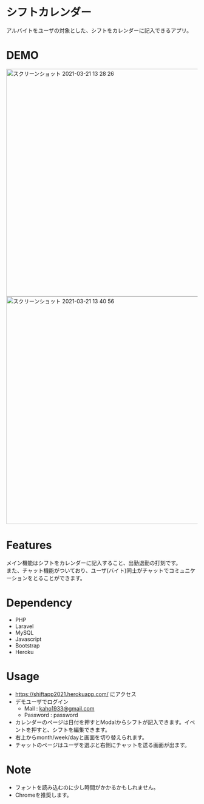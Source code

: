 
# シフトカレンダー
アルバイトをユーザの対象とした、シフトをカレンダーに記入できるアプリ。

# DEMO
<img width="600" alt="スクリーンショット 2021-03-21 13 28 26" src="https://user-images.githubusercontent.com/54792380/111894037-c1e2a080-8a4a-11eb-8409-a64227fc4c59.png"><img width="600" alt="スクリーンショット 2021-03-21 13 40 56" src="https://user-images.githubusercontent.com/54792380/111894078-2ef63600-8a4b-11eb-8305-57ec2ac4780d.png">

# Features
メイン機能はシフトをカレンダーに記入すること、出勤退勤の打刻です。  
また、チャット機能がついており、ユーザ(バイト)同士がチャットでコミュニケーションをとることができます。

# Dependency

- PHP
- Laravel
- MySQL
- Javascript
- Bootstrap
- Heroku

# Usage
- https://shiftapp2021.herokuapp.com/ にアクセス
- デモユーザでログイン
    - Mail : kaho1933@gmail.com
    - Password : password
- カレンダーのページは日付を押すとModalからシフトが記入できます。イベントを押すと、シフトを編集できます。
- 右上からmonth/week/dayと画面を切り替えられます。
- チャットのページはユーザを選ぶと右側にチャットを送る画面が出ます。

# Note
- フォントを読み込むのに少し時間がかかるかもしれません。
- Chromeを推奨します。




